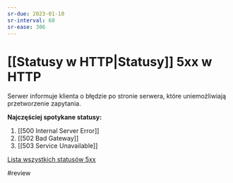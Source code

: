 ```yaml
---
sr-due: 2023-01-10
sr-interval: 60
sr-ease: 306
---
```


# [[Statusy w HTTP|Statusy]] 5xx w HTTP
Serwer informuje klienta o błędzie po stronie serwera, które uniemożliwiają przetworzenie zapytania.

**Najczęściej spotykane statusy:**
1. [[500 Internal Server Error]] 
2. [[502 Bad Gateway]] 
3. [[503 Service Unavailable]] 

[Lista wszystkich statusów 5xx](https://en.wikipedia.org/wiki/List_of_HTTP_status_codes#:~:text=smoothly.%5B28%5D-,4xx%20client%20errors,-404%20error%20on)

#review